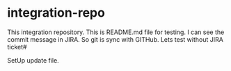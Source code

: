 # integration-repo
This integration repository. This is README.md file for testing.
I can see the commit message in JIRA. So git is sync with GITHub.
Lets test without JIRA ticket#

SetUp update file.

